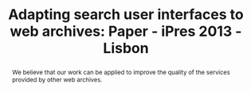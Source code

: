 ---
abstract: We believe that our work can be applied to improve the quality of the services
  provided by other web archives.
creators:
- Gomes, Daniel
- Cruz, David
date: null
document_url: https://services.phaidra.univie.ac.at/api/object/o:377376/download
grand_parent: iPRES
institutions: []
keywords:
- lisbon
landing_page_url: https://phaidra.univie.ac.at/o:377376
language: eng
layout: publication
license: CC BY-SA 2.0 AT
notes_url: null
parent: iPRES 2013
presentation_url: null
size: 477785
source_name: iPRES
title: 'Adapting search user interfaces to web archives: Paper - iPres 2013 - Lisbon'
type: paper
year: 2013
---